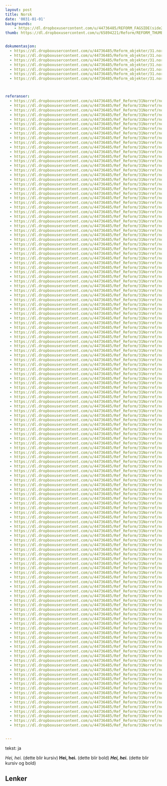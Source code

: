 ```yaml
---
layout: post
title: Norsk
date: '0031-01-01'
backgrounds:
    - https://dl.dropboxusercontent.com/u/44736485/REFORM_FAGSIDE(side2)/31.Norsk2m.jpg
thumb: https://dl.dropboxusercontent.com/u/65894221/Reform/REFORM_THUMBNAILS/31.Norsk.jpg


dokumentasjon:
  - https://dl.dropboxusercontent.com/u/44736485/Reform_objekter/31.nor1.jpg
  - https://dl.dropboxusercontent.com/u/44736485/Reform_objekter/31.nor2.jpg
  - https://dl.dropboxusercontent.com/u/44736485/Reform_objekter/31.nor3.jpg
  - https://dl.dropboxusercontent.com/u/44736485/Reform_objekter/31.nor4.jpg
  - https://dl.dropboxusercontent.com/u/44736485/Reform_objekter/31.nor5.jpg
  - https://dl.dropboxusercontent.com/u/44736485/Reform_objekter/31.nor6.jpg
  - https://dl.dropboxusercontent.com/u/44736485/Reform_objekter/31.nor7.jpg



referanser:
  - https://dl.dropboxusercontent.com/u/44736485/Ref_Reform/31Norref/norref01.jpg
  - https://dl.dropboxusercontent.com/u/44736485/Ref_Reform/31Norref/norref01a.jpg
  - https://dl.dropboxusercontent.com/u/44736485/Ref_Reform/31Norref/norref02.jpg
  - https://dl.dropboxusercontent.com/u/44736485/Ref_Reform/31Norref/norref03.jpg
  - https://dl.dropboxusercontent.com/u/44736485/Ref_Reform/31Norref/norref03b.jpg
  - https://dl.dropboxusercontent.com/u/44736485/Ref_Reform/31Norref/norref03c.jpg
  - https://dl.dropboxusercontent.com/u/44736485/Ref_Reform/31Norref/norref03d.jpg
  - https://dl.dropboxusercontent.com/u/44736485/Ref_Reform/31Norref/norref03de.jpg
  - https://dl.dropboxusercontent.com/u/44736485/Ref_Reform/31Norref/norref03def.jpg
  - https://dl.dropboxusercontent.com/u/44736485/Ref_Reform/31Norref/norref03e.jpg
  - https://dl.dropboxusercontent.com/u/44736485/Ref_Reform/31Norref/norref03f.jpg
  - https://dl.dropboxusercontent.com/u/44736485/Ref_Reform/31Norref/norref04.jpg
  - https://dl.dropboxusercontent.com/u/44736485/Ref_Reform/31Norref/norref04a.jpg
  - https://dl.dropboxusercontent.com/u/44736485/Ref_Reform/31Norref/norref04b.jpg
  - https://dl.dropboxusercontent.com/u/44736485/Ref_Reform/31Norref/norref04c.jpg
  - https://dl.dropboxusercontent.com/u/44736485/Ref_Reform/31Norref/norref04d.jpg
  - https://dl.dropboxusercontent.com/u/44736485/Ref_Reform/31Norref/norref04f.jpg
  - https://dl.dropboxusercontent.com/u/44736485/Ref_Reform/31Norref/norref4g.jpg
  - https://dl.dropboxusercontent.com/u/44736485/Ref_Reform/31Norref/norref04h.jpg
  - https://dl.dropboxusercontent.com/u/44736485/Ref_Reform/31Norref/norref05.jpg
  - https://dl.dropboxusercontent.com/u/44736485/Ref_Reform/31Norref/norref06.jpg
  - https://dl.dropboxusercontent.com/u/44736485/Ref_Reform/31Norref/norref07.jpg
  - https://dl.dropboxusercontent.com/u/44736485/Ref_Reform/31Norref/norref08.jpg
  - https://dl.dropboxusercontent.com/u/44736485/Ref_Reform/31Norref/norref09.jpg
  - https://dl.dropboxusercontent.com/u/44736485/Ref_Reform/31Norref/norref10.jpg
  - https://dl.dropboxusercontent.com/u/44736485/Ref_Reform/31Norref/norref10b.jpg
  - https://dl.dropboxusercontent.com/u/44736485/Ref_Reform/31Norref/norref11.jpg
  - https://dl.dropboxusercontent.com/u/44736485/Ref_Reform/31Norref/norref11b.jpg
  - https://dl.dropboxusercontent.com/u/44736485/Ref_Reform/31Norref/norref11c.jpg
  - https://dl.dropboxusercontent.com/u/44736485/Ref_Reform/31Norref/norref11d.jpg
  - https://dl.dropboxusercontent.com/u/44736485/Ref_Reform/31Norref/norref11e.jpg
  - https://dl.dropboxusercontent.com/u/44736485/Ref_Reform/31Norref/norref12.jpg
  - https://dl.dropboxusercontent.com/u/44736485/Ref_Reform/31Norref/norref12a.jpg
  - https://dl.dropboxusercontent.com/u/44736485/Ref_Reform/31Norref/norref12b.jpg
  - https://dl.dropboxusercontent.com/u/44736485/Ref_Reform/31Norref/norref12c.jpg
  - https://dl.dropboxusercontent.com/u/44736485/Ref_Reform/31Norref/norref12d.jpg
  - https://dl.dropboxusercontent.com/u/44736485/Ref_Reform/31Norref/norref13.jpg
  - https://dl.dropboxusercontent.com/u/44736485/Ref_Reform/31Norref/norref14.jpg
  - https://dl.dropboxusercontent.com/u/44736485/Ref_Reform/31Norref/norref15.jpg
  - https://dl.dropboxusercontent.com/u/44736485/Ref_Reform/31Norref/norref16.jpg
  - https://dl.dropboxusercontent.com/u/44736485/Ref_Reform/31Norref/norref17.jpg
  - https://dl.dropboxusercontent.com/u/44736485/Ref_Reform/31Norref/norref17b.jpg
  - https://dl.dropboxusercontent.com/u/44736485/Ref_Reform/31Norref/norref18.jpg
  - https://dl.dropboxusercontent.com/u/44736485/Ref_Reform/31Norref/norref19.jpg
  - https://dl.dropboxusercontent.com/u/44736485/Ref_Reform/31Norref/norref20.jpg
  - https://dl.dropboxusercontent.com/u/44736485/Ref_Reform/31Norref/norref20b.jpg
  - https://dl.dropboxusercontent.com/u/44736485/Ref_Reform/31Norref/norref21.jpg
  - https://dl.dropboxusercontent.com/u/44736485/Ref_Reform/31Norref/norref22.jpg
  - https://dl.dropboxusercontent.com/u/44736485/Ref_Reform/31Norref/norref23.jpg
  - https://dl.dropboxusercontent.com/u/44736485/Ref_Reform/31Norref/norref24.jpg
  - https://dl.dropboxusercontent.com/u/44736485/Ref_Reform/31Norref/norref25.jpg
  - https://dl.dropboxusercontent.com/u/44736485/Ref_Reform/31Norref/norref25b.jpg
  - https://dl.dropboxusercontent.com/u/44736485/Ref_Reform/31Norref/norref25c.jpg
  - https://dl.dropboxusercontent.com/u/44736485/Ref_Reform/31Norref/norref26.jpg
  - https://dl.dropboxusercontent.com/u/44736485/Ref_Reform/31Norref/norref26b.jpg
  - https://dl.dropboxusercontent.com/u/44736485/Ref_Reform/31Norref/norref27.jpg
  - https://dl.dropboxusercontent.com/u/44736485/Ref_Reform/31Norref/norref28.jpg
  - https://dl.dropboxusercontent.com/u/44736485/Ref_Reform/31Norref/norref29.jpg
  - https://dl.dropboxusercontent.com/u/44736485/Ref_Reform/31Norref/norref29b.jpg
  - https://dl.dropboxusercontent.com/u/44736485/Ref_Reform/31Norref/norref30.jpg
  - https://dl.dropboxusercontent.com/u/44736485/Ref_Reform/31Norref/norref30b.jpg
  - https://dl.dropboxusercontent.com/u/44736485/Ref_Reform/31Norref/norref30c.jpg
  - https://dl.dropboxusercontent.com/u/44736485/Ref_Reform/31Norref/norref30cd.jpg
  - https://dl.dropboxusercontent.com/u/44736485/Ref_Reform/31Norref/norref30d.jpg
  - https://dl.dropboxusercontent.com/u/44736485/Ref_Reform/31Norref/norref30e.jpg
  - https://dl.dropboxusercontent.com/u/44736485/Ref_Reform/31Norref/norref31.jpg
  - https://dl.dropboxusercontent.com/u/44736485/Ref_Reform/31Norref/norref31b.jpg
  - https://dl.dropboxusercontent.com/u/44736485/Ref_Reform/31Norref/norref31c.jpg
  - https://dl.dropboxusercontent.com/u/44736485/Ref_Reform/31Norref/norref31d.jpg
  - https://dl.dropboxusercontent.com/u/44736485/Ref_Reform/31Norref/norref32.jpg
  - https://dl.dropboxusercontent.com/u/44736485/Ref_Reform/31Norref/norref33.jpg
  - https://dl.dropboxusercontent.com/u/44736485/Ref_Reform/31Norref/norref34.jpg
  - https://dl.dropboxusercontent.com/u/44736485/Ref_Reform/31Norref/norref35.jpg
  - https://dl.dropboxusercontent.com/u/44736485/Ref_Reform/31Norref/norref36.jpg
  - https://dl.dropboxusercontent.com/u/44736485/Ref_Reform/31Norref/norref37.jpg
  - https://dl.dropboxusercontent.com/u/44736485/Ref_Reform/31Norref/norref38.jpg
  - https://dl.dropboxusercontent.com/u/44736485/Ref_Reform/31Norref/norref39.jpg
  - https://dl.dropboxusercontent.com/u/44736485/Ref_Reform/31Norref/norref40.jpg
  - https://dl.dropboxusercontent.com/u/44736485/Ref_Reform/31Norref/norref40b.jpg
  - https://dl.dropboxusercontent.com/u/44736485/Ref_Reform/31Norref/norref40c.jpg
  - https://dl.dropboxusercontent.com/u/44736485/Ref_Reform/31Norref/norref41.jpg
  - https://dl.dropboxusercontent.com/u/44736485/Ref_Reform/31Norref/norref42.jpg
  - https://dl.dropboxusercontent.com/u/44736485/Ref_Reform/31Norref/norref43.jpg
  - https://dl.dropboxusercontent.com/u/44736485/Ref_Reform/31Norref/norref44.jpg
  - https://dl.dropboxusercontent.com/u/44736485/Ref_Reform/31Norref/norref45.jpg
  - https://dl.dropboxusercontent.com/u/44736485/Ref_Reform/31Norref/norref46.jpg
  - https://dl.dropboxusercontent.com/u/44736485/Ref_Reform/31Norref/norref47.gif
  - https://dl.dropboxusercontent.com/u/44736485/Ref_Reform/31Norref/norref47b.gif
  - https://dl.dropboxusercontent.com/u/44736485/Ref_Reform/31Norref/norref48.jpg
  - https://dl.dropboxusercontent.com/u/44736485/Ref_Reform/31Norref/norref49.jpg
  - https://dl.dropboxusercontent.com/u/44736485/Ref_Reform/31Norref/norref50.jpg
  - https://dl.dropboxusercontent.com/u/44736485/Ref_Reform/31Norref/norref51.jpg
  - https://dl.dropboxusercontent.com/u/44736485/Ref_Reform/31Norref/norref52.jpg
  - https://dl.dropboxusercontent.com/u/44736485/Ref_Reform/31Norref/norref53.jpg
  - https://dl.dropboxusercontent.com/u/44736485/Ref_Reform/31Norref/norref54.jpg
  - https://dl.dropboxusercontent.com/u/44736485/Ref_Reform/31Norref/norref54b.jpg
  - https://dl.dropboxusercontent.com/u/44736485/Ref_Reform/31Norref/norref55.jpg
  - https://dl.dropboxusercontent.com/u/44736485/Ref_Reform/31Norref/norref56.jpg
  - https://dl.dropboxusercontent.com/u/44736485/Ref_Reform/31Norref/norref56b.jpg
  - https://dl.dropboxusercontent.com/u/44736485/Ref_Reform/31Norref/norref56c.jpg
  - https://dl.dropboxusercontent.com/u/44736485/Ref_Reform/31Norref/norref56d.jpg
  - https://dl.dropboxusercontent.com/u/44736485/Ref_Reform/31Norref/norref56e.jpg
  - https://dl.dropboxusercontent.com/u/44736485/Ref_Reform/31Norref/norref56f.jpg
  - https://dl.dropboxusercontent.com/u/44736485/Ref_Reform/31Norref/norref57.jpg
  - https://dl.dropboxusercontent.com/u/44736485/Ref_Reform/31Norref/norref58.jpg
  - https://dl.dropboxusercontent.com/u/44736485/Ref_Reform/31Norref/norref59.jpg
  - https://dl.dropboxusercontent.com/u/44736485/Ref_Reform/31Norref/norref60.jpg
  - https://dl.dropboxusercontent.com/u/44736485/Ref_Reform/31Norref/norref61.jpg
  - https://dl.dropboxusercontent.com/u/44736485/Ref_Reform/31Norref/norref62.jpg
  - https://dl.dropboxusercontent.com/u/44736485/Ref_Reform/31Norref/norref63.jpg
  - https://dl.dropboxusercontent.com/u/44736485/Ref_Reform/31Norref/norref64.jpg
  - https://dl.dropboxusercontent.com/u/44736485/Ref_Reform/31Norref/norref65.jpg
  - https://dl.dropboxusercontent.com/u/44736485/Ref_Reform/31Norref/norref66.jpg
  - https://dl.dropboxusercontent.com/u/44736485/Ref_Reform/31Norref/norref66b.jpg
  - https://dl.dropboxusercontent.com/u/44736485/Ref_Reform/31Norref/norref67.jpg
  - https://dl.dropboxusercontent.com/u/44736485/Ref_Reform/31Norref/norref68.jpg
  - https://dl.dropboxusercontent.com/u/44736485/Ref_Reform/31Norref/norref69.jpg
  - https://dl.dropboxusercontent.com/u/44736485/Ref_Reform/31Norref/norref70.jpg
  - https://dl.dropboxusercontent.com/u/44736485/Ref_Reform/31Norref/norref70b.jpg
  - https://dl.dropboxusercontent.com/u/44736485/Ref_Reform/31Norref/norref70c.jpg
  - https://dl.dropboxusercontent.com/u/44736485/Ref_Reform/31Norref/norref71.jpg
  - https://dl.dropboxusercontent.com/u/44736485/Ref_Reform/31Norref/norref72.jpg
  - https://dl.dropboxusercontent.com/u/44736485/Ref_Reform/31Norref/norref72b.jpg
  - https://dl.dropboxusercontent.com/u/44736485/Ref_Reform/31Norref/norref72c.jpg
  - https://dl.dropboxusercontent.com/u/44736485/Ref_Reform/31Norref/norref73.jpg
  - https://dl.dropboxusercontent.com/u/44736485/Ref_Reform/31Norref/norref74.jpg
  - https://dl.dropboxusercontent.com/u/44736485/Ref_Reform/31Norref/norref75.jpg
  - https://dl.dropboxusercontent.com/u/44736485/Ref_Reform/31Norref/norref76.jpg
  - https://dl.dropboxusercontent.com/u/44736485/Ref_Reform/31Norref/norref77.jpg
  - https://dl.dropboxusercontent.com/u/44736485/Ref_Reform/31Norref/norref78.jpg
  - https://dl.dropboxusercontent.com/u/44736485/Ref_Reform/31Norref/norref79.jpg
  - https://dl.dropboxusercontent.com/u/44736485/Ref_Reform/31Norref/norref80.jpg
  - https://dl.dropboxusercontent.com/u/44736485/Ref_Reform/31Norref/norref81.jpg
  - https://dl.dropboxusercontent.com/u/44736485/Ref_Reform/31Norref/norref82.jpg
  - https://dl.dropboxusercontent.com/u/44736485/Ref_Reform/31Norref/norref82b.jpg
  - https://dl.dropboxusercontent.com/u/44736485/Ref_Reform/31Norref/norref83.jpg


---
```

tekst: ja

*Hei, hei.* (dette blir kursiv)
**Hei, hei.** (dette blir bold)
***Hei, hei.*** (dette blir kursiv og bold)

## Lenker
